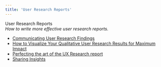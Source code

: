 ```yaml
---
title: 'User Research Reports'
---
```


User Research Reports  
_How to write more effective user research reports._

*   [Communicating User Research Findings](https://www.uxmatters.com/mt/archives/2012/02/communicating-user-research-findings.php)  
*   [How to Visualize Your Qualitative User Research Results for Maximum Impact](https://www.interaction-design.org/literature/article/how-to-visualize-your-qualitative-user-research-results-for-maximum-impact)  
*   [Perfecting the art of the UX Research report](https://uxdesign.cc/perfecting-the-art-of-the-ux-research-report-d48e77da14a8)  
*   [Sharing Insights](https://medium.com/user-research/user-research-weekly-8-sharing-insights-25f46b8cbe58)  

